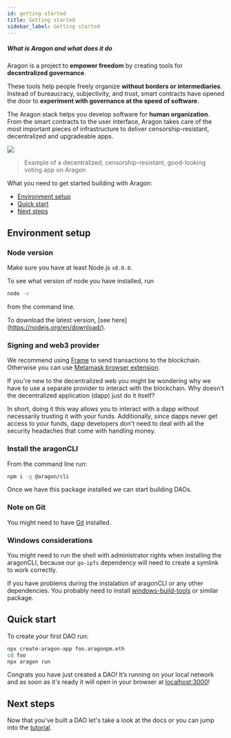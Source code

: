 ```yaml
---
id: getting-started
title: Getting started
sidebar_label: Getting started
---
```


##### What is Aragon and what does it do


Aragon is a project to **empower freedom** by creating tools for **decentralized governance**.

These tools help people freely organize **without borders or intermediaries**. Instead of bureaucracy, subjectivity, and trust, smart contracts have opened the door to **experiment with governance at the speed of software**.

The Aragon stack helps you develop software for **human organization**. From the smart contracts to the user interface, Aragon takes care of the most important pieces of infrastructure to deliver censorship-resistant, decentralized and upgradeable apps.

![](/docs/assets/core.png)

> Example of a decentralized, censorship-resistant, good-looking voting app on Aragon


What you need to get started building with Aragon:

- [Environment setup](#environment-setup)
- [Quick start](#quick-start)
- [Next steps](#next-steps)


## Environment setup

### Node version

Make sure you have at least Node.js `v8.0.0`.

To see what version of node you have installed, run
```sh
node -v
```
from the command line.

To download the latest version, [see here] (https://nodejs.org/en/download/).



### Signing and web3 provider

We recommend using [Frame](https://frame.sh) to send transactions to the blockchain. Otherwise you can use [Metamask browser extension](https://metamask.io/).

If you're new to the decentralized web you might be wondering why we have to use a separate provider to interact with the blockchain. Why doesn't the decentralized application (dapp) just do it itself?

In short, doing it this way allows you to interact with a dapp without necessarily trusting it with your funds. Additionally, since dapps never get access to your funds, dapp developers don't need to deal with all the security headaches that come with handling money.

### Install the aragonCLI

From the command line run:

```sh
npm i -g @aragon/cli
```

Once we have this package installed we can start building DAOs.

### Note on Git

You might need to have [Git](https://git-scm.com) installed.

### Windows considerations

You might need to run the shell with administrator rights when installing the aragonCLI, because our `go-ipfs` dependency will need to create a symlink to work correctly.

If you have problems during the instalation of aragonCLI or any other dependencies. You probably need to install [windows-build-tools](https://www.npmjs.com/package/windows-build-tools) or similar package.


## Quick start

To create your first DAO run:

```sh
npx create-aragon-app foo.aragonpm.eth
cd foo
npx aragon run
```

Congrats you have just created a DAO! It’s running on your local network and as soon as it's ready it will open in your browser at [localhost:3000](http://localhost:3000)!

## Next steps

Now that you’ve built a DAO let's take a look at the docs or you can jump into the [tutorial](/docs/tutorial.html).
